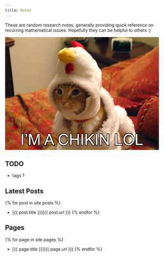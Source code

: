 ```yaml
---
title: Notes
---
```


These are random research notes, generally providing quick reference
on recurring mathematical issues. Hopefully they can be helpful to
others :)

![I'M A CHIKIN LOL](chikin.jpg)

## TODO
   - tags ?

## Latest Posts

{% for post in site.posts %}
   -  [{{ post.title }}]({{ post.url }})
{% endfor %}

## Pages

{% for page in site.pages %}
   -  [{{ page.title }}]({{ page.url }})
{% endfor %}



